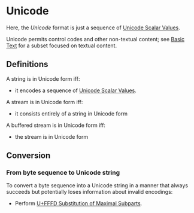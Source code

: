 # Unicode

Here, the *Unicode* format is just a sequence of [Unicode Scalar Values].

Unicode permits control codes and other non-textual content; see [Basic Text]
for a subset focused on textual content.

## Definitions

A string is in Unicode form iff:
 - it encodes a sequence of [Unicode Scalar Values].

A stream is in Unicode form iff:
 - it consists entirely of a string in Unicode form

A buffered stream is in Unicode form iff:
 - the stream is in Unicode form

## Conversion

### From byte sequence to Unicode string

To convert a byte sequence into a Unicode string in a manner that always
succeeds but potentially loses information about invalid encodings:
 - Perform [U+FFFD Substitution of Maximal Subparts].

[From byte sequence to Unicode string]: #from-byte-sequence-to-unicode-string
[Basic Text]: BasicText.md
[Unicode Scalar Values]: https://unicode.org/glossary/#unicode_scalar_value
[U+FFFD Substitution of Maximal Subparts]: https://www.unicode.org/versions/Unicode15.0.0/ch03.pdf#G66453
